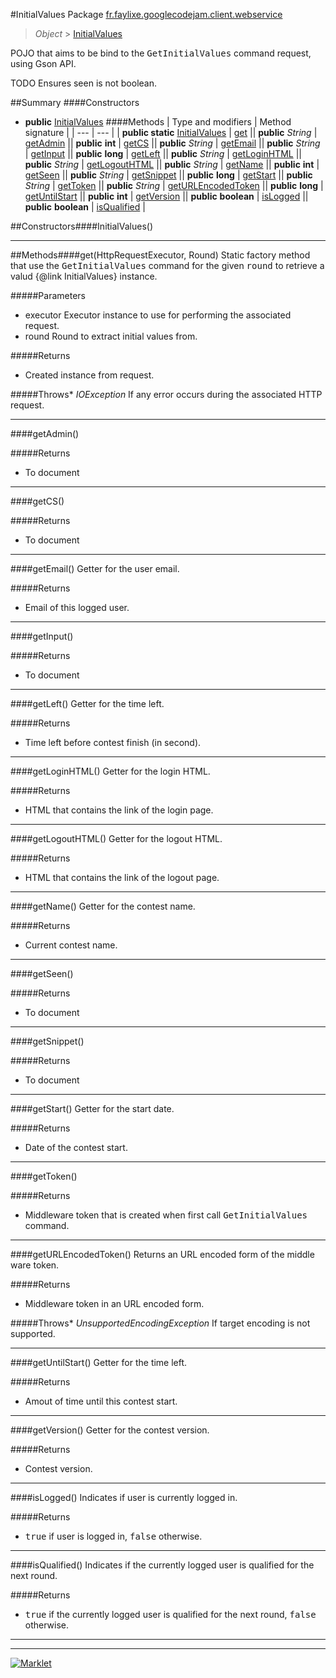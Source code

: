 #InitialValues
Package [fr.faylixe.googlecodejam.client.webservice](README.md)<br>

> *Object* > [InitialValues](InitialValues.md)

<p>POJO that aims to be bind to the <tt>GetInitialValues</tt>
 command request, using Gson API.</p>
 
 TODO Ensures seen is not boolean.

##Summary
####Constructors
* **public** [InitialValues](#initialvalues)
####Methods
| Type and modifiers | Method signature |
| --- | --- |
| **public static** [InitialValues](InitialValues.md) | [get](#gethttprequestexecutor-round) || **public** *String* | [getAdmin](#getadmin) || **public** **int** | [getCS](#getcs) || **public** *String* | [getEmail](#getemail) || **public** *String* | [getInput](#getinput) || **public** **long** | [getLeft](#getleft) || **public** *String* | [getLoginHTML](#getloginhtml) || **public** *String* | [getLogoutHTML](#getlogouthtml) || **public** *String* | [getName](#getname) || **public** **int** | [getSeen](#getseen) || **public** *String* | [getSnippet](#getsnippet) || **public** **long** | [getStart](#getstart) || **public** *String* | [getToken](#gettoken) || **public** *String* | [getURLEncodedToken](#geturlencodedtoken) || **public** **long** | [getUntilStart](#getuntilstart) || **public** **int** | [getVersion](#getversion) || **public** **boolean** | [isLogged](#islogged) || **public** **boolean** | [isQualified](#isqualified) |

##Constructors####InitialValues()


---


##Methods####get(HttpRequestExecutor, Round)
Static factory method that use the <tt>GetInitialValues</tt> command
 for the given <tt>round</tt> to retrieve a valud {@link InitialValues} instance.

#####Parameters
* executor Executor instance to use for performing the associated request.
* round Round to extract initial values from.

#####Returns
* Created instance from request.

#####Throws* *IOException* If any error occurs during the associated HTTP request.

---

####getAdmin()


#####Returns
* To document

---

####getCS()


#####Returns
* To document

---

####getEmail()
Getter for the user email.

#####Returns
* Email of this logged user.

---

####getInput()


#####Returns
* To document

---

####getLeft()
Getter for the time left.

#####Returns
* Time left before contest finish (in second).

---

####getLoginHTML()
Getter for the login HTML.

#####Returns
* HTML that contains the link of the login page.

---

####getLogoutHTML()
Getter for the logout HTML.

#####Returns
* HTML that contains the link of the logout page.

---

####getName()
Getter for the contest name.

#####Returns
* Current contest name.

---

####getSeen()


#####Returns
* To document

---

####getSnippet()


#####Returns
* To document

---

####getStart()
Getter for the start date.

#####Returns
* Date of the contest start.

---

####getToken()


#####Returns
* Middleware token that is created when first call <tt>GetInitialValues</tt> command.

---

####getURLEncodedToken()
Returns an URL encoded form of the middle ware token.

#####Returns
* Middleware token in an URL encoded form.

#####Throws* *UnsupportedEncodingException* If target encoding is not supported.

---

####getUntilStart()
Getter for the time left.

#####Returns
* Amout of time until this contest start.

---

####getVersion()
Getter for the contest version.

#####Returns
* Contest version.

---

####isLogged()
Indicates if user is currently logged in.

#####Returns
* <tt>true</tt> if user is logged in, <tt>false</tt> otherwise.

---

####isQualified()
Indicates if the currently logged user
 is qualified for the next round.

#####Returns
* <tt>true</tt> if the currently logged user is qualified for the next round, <tt>false</tt> otherwise.

---

---

[![Marklet](https://img.shields.io/badge/Generated%20by-Marklet-green.svg)](https://github.com/Faylixe/marklet)